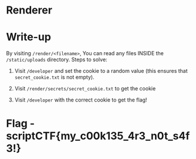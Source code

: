 # Renderer

# Write-up

By visiting `/render/<filename>`, You can read any files INSIDE the `/static/uploads` directory. Steps to solve:
1. Visit `/developer` and set the cookie to a random value (this ensures that `secret_cookie.txt` is not empty). 

2. Visit `/render/secrets/secret_cookie.txt` to get the cookie

3. Visit `/developer` with the correct cookie to get the flag!

# Flag - scriptCTF{my_c00k135_4r3_n0t_s4f3!}